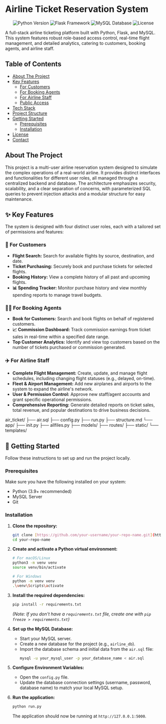 # Airline Ticket Reservation System

<p align="center">
  <img src="https://img.shields.io/badge/Python-3.9+-blue.svg" alt="Python Version">
  <img src="https://img.shields.io/badge/Framework-Flask-green.svg" alt="Flask Framework">
  <img src="https://img.shields.io/badge/Database-MySQL-orange.svg" alt="MySQL Database">
  <img src="https://img.shields.io/badge/License-MIT-lightgrey.svg" alt="License">
</p>

A full-stack airline ticketing platform built with Python, Flask, and MySQL. This system features robust role-based access control, real-time flight management, and detailed analytics, catering to customers, booking agents, and airline staff.

## Table of Contents

- [About The Project](#about-the-project)
- [Key Features](#-key-features)
  - [For Customers](#-for-customers)
  - [For Booking Agents](#-for-booking-agents)
  - [For Airline Staff](#-for-airline-staff)
  - [Public Access](#-public-access)
- [Tech Stack](#-tech-stack)
- [Project Structure](#-project-structure)
- [Getting Started](#-getting-started)
  - [Prerequisites](#prerequisites)
  - [Installation](#installation)
- [License](#license)
- [Contact](#contact)

## About The Project

This project is a multi-user airline reservation system designed to simulate the complex operations of a real-world airline. It provides distinct interfaces and functionalities for different user roles, all managed through a centralized backend and database. The architecture emphasizes security, scalability, and a clear separation of concerns, with parameterized SQL queries to prevent injection attacks and a modular structure for easy maintenance.

## ✨ Key Features

The system is designed with four distinct user roles, each with a tailored set of permissions and features:

### 👤 For Customers
- **Flight Search:** Search for available flights by source, destination, and date.
- **Ticket Purchasing:** Securely book and purchase tickets for selected flights.
- **Booking History:** View a complete history of all past and upcoming flights.
- **📊 Spending Tracker:** Monitor purchase history and view monthly spending reports to manage travel budgets.

### 🧑‍💼 For Booking Agents
- **Book for Customers:** Search and book flights on behalf of registered customers.
- **📈 Commission Dashboard:** Track commission earnings from ticket sales in real-time within a specified date range.
- **Top Customer Analytics:** Identify and view top customers based on the number of tickets purchased or commission generated.

### ✈️ For Airline Staff
- **Complete Flight Management:** Create, update, and manage flight schedules, including changing flight statuses (e.g., delayed, on-time).
- **Fleet & Airport Management:** Add new airplanes and airports to the system to expand the airline's network.
- **User & Permission Control:** Approve new staff/agent accounts and grant specific operational permissions.
- **Comprehensive Reporting:** Generate detailed reports on ticket sales, total revenue, and popular destinations to drive business decisions.

air_ticket/
├── air.sql
├── config.py
├── run.py
├── structure.md
└── app/
├── init.py
├── allfiles.py
├── models/
├── routes/
├── static/
└── templates/


</details>

## 🚀 Getting Started

Follow these instructions to set up and run the project locally.

### Prerequisites

Make sure you have the following installed on your system:
- Python (3.9+ recommended)
- MySQL Server
- Git

### Installation

1.  **Clone the repository:**
    ```sh
    git clone [https://github.com/your-username/your-repo-name.git](https://github.com/your-username/your-repo-name.git)
    cd your-repo-name
    ```

2.  **Create and activate a Python virtual environment:**
    ```sh
    # For macOS/Linux
    python3 -m venv venv
    source venv/bin/activate

    # For Windows
    python -m venv venv
    .\venv\Scripts\activate
    ```

3.  **Install the required dependencies:**
    ```sh
    pip install -r requirements.txt
    ```
    *(Note: If you don't have a `requirements.txt` file, create one with `pip freeze > requirements.txt`)*

4.  **Set up the MySQL Database:**
    - Start your MySQL server.
    - Create a new database for the project (e.g., `airline_db`).
    - Import the database schema and initial data from the `air.sql` file:
      ```sh
      mysql -u your_mysql_user -p your_database_name < air.sql
      ```

5.  **Configure Environment Variables:**
    - Open the `config.py` file.
    - Update the database connection settings (username, password, database name) to match your local MySQL setup.

6.  **Run the application:**
    ```sh
    python run.py
    ```
    The application should now be running at `http://127.0.0.1:5000`.
